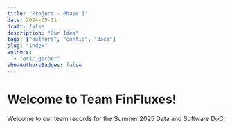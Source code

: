 ```yaml
---
title: "Project - Phase I"
date: 2024-05-11
draft: false
description: "Our Idea"
tags: ["authors", "config", "docs"]
slug: "index"
authors:
  - "eric_gerber"
showAuthorsBadges: false
---
```


# Welcome to Team FinFluxes!

Welcome to our team records for the Summer 2025 Data and Software DoC.

